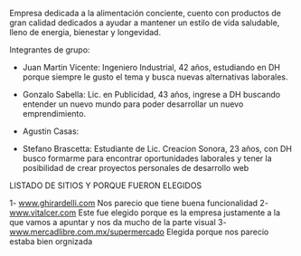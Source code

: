 Empresa dedicada a la alimentación conciente, cuento con productos de gran calidad dedicados a ayudar a mantener un estilo de vida saludable, lleno de energia, bienestar y longevidad.

Integrantes de grupo:

- Juan Martin Vicente: Ingeniero Industrial, 42 años, estudiando en DH porque siempre le gusto el tema y busca nuevas alternativas laborales.


- Gonzalo Sabella: Lic. en Publicidad, 43 años, ingrese a DH buscando entender un nuevo mundo para poder desarrollar un nuevo emprendimiento.

- Agustin Casas:


- Stefano  Brascetta: Estudiante de Lic. Creacion Sonora, 23 años, con DH busco formarme para encontrar oportunidades laborales y tener la posibilidad de crear proyectos personales de desarrollo web



LISTADO DE SITIOS Y PORQUE FUERON ELEGIDOS

1- www.ghirardelli.com Nos parecio que tiene buena funcionalidad
2- www.vitalcer.com Este fue elegido porque es la empresa justamente a la que vamos a apuntar y nos da mucho de la parte visual
3- www.mercadlibre.com.mx/supermercado Elegida porque nos parecio estaba bien orgnizada